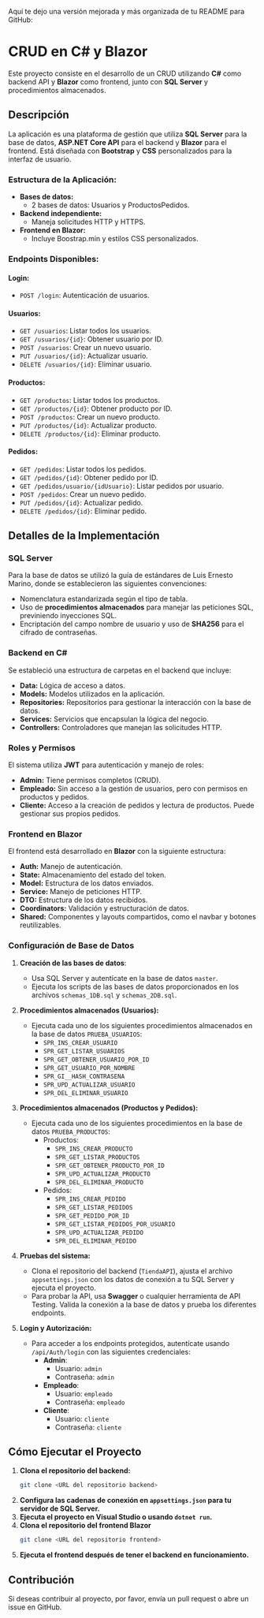 Aquí te dejo una versión mejorada y más organizada de tu README para GitHub:

# CRUD en C# y Blazor

Este proyecto consiste en el desarrollo de un CRUD utilizando **C#** como backend API y **Blazor** como frontend, junto con **SQL Server** y procedimientos almacenados.

## Descripción

La aplicación es una plataforma de gestión que utiliza **SQL Server** para la base de datos, **ASP.NET Core API** para el backend y **Blazor** para el frontend. Está diseñada con **Bootstrap** y **CSS** personalizados para la interfaz de usuario.

### Estructura de la Aplicación:

- **Bases de datos:**  
  - 2 bases de datos: Usuarios y ProductosPedidos.
- **Backend independiente:**  
  - Maneja solicitudes HTTP y HTTPS.
- **Frontend en Blazor:**  
  - Incluye Boostrap.min y estilos CSS personalizados.

### Endpoints Disponibles:

#### Login:
- `POST /login`: Autenticación de usuarios.

#### Usuarios:
- `GET /usuarios`: Listar todos los usuarios.
- `GET /usuarios/{id}`: Obtener usuario por ID.
- `POST /usuarios`: Crear un nuevo usuario.
- `PUT /usuarios/{id}`: Actualizar usuario.
- `DELETE /usuarios/{id}`: Eliminar usuario.

#### Productos:
- `GET /productos`: Listar todos los productos.
- `GET /productos/{id}`: Obtener producto por ID.
- `POST /productos`: Crear un nuevo producto.
- `PUT /productos/{id}`: Actualizar producto.
- `DELETE /productos/{id}`: Eliminar producto.

#### Pedidos:
- `GET /pedidos`: Listar todos los pedidos.
- `GET /pedidos/{id}`: Obtener pedido por ID.
- `GET /pedidos/usuario/{idUsuario}`: Listar pedidos por usuario.
- `POST /pedidos`: Crear un nuevo pedido.
- `PUT /pedidos/{id}`: Actualizar pedido.
- `DELETE /pedidos/{id}`: Eliminar pedido.

## Detalles de la Implementación

### SQL Server
Para la base de datos se utilizó la guía de estándares de Luis Ernesto Marino, donde se establecieron las siguientes convenciones:

- Nomenclatura estandarizada según el tipo de tabla.
- Uso de **procedimientos almacenados** para manejar las peticiones SQL, previniendo inyecciones SQL.
- Encriptación del campo nombre de usuario y uso de **SHA256** para el cifrado de contraseñas.

### Backend en C#
Se estableció una estructura de carpetas en el backend que incluye:

- **Data:** Lógica de acceso a datos.
- **Models:** Modelos utilizados en la aplicación.
- **Repositories:** Repositorios para gestionar la interacción con la base de datos.
- **Services:** Servicios que encapsulan la lógica del negocio.
- **Controllers:** Controladores que manejan las solicitudes HTTP.

### Roles y Permisos

El sistema utiliza **JWT** para autenticación y manejo de roles:

- **Admin:** Tiene permisos completos (CRUD).
- **Empleado:** Sin acceso a la gestión de usuarios, pero con permisos en productos y pedidos.
- **Cliente:** Acceso a la creación de pedidos y lectura de productos. Puede gestionar sus propios pedidos.

### Frontend en Blazor

El frontend está desarrollado en **Blazor** con la siguiente estructura:

- **Auth:** Manejo de autenticación.
- **State:** Almacenamiento del estado del token.
- **Model:** Estructura de los datos enviados.
- **Service:** Manejo de peticiones HTTP.
- **DTO:** Estructura de los datos recibidos.
- **Coordinators:** Validación y estructuración de datos.
- **Shared:** Componentes y layouts compartidos, como el navbar y botones reutilizables.

### Configuración de Base de Datos

1. **Creación de las bases de datos**: 
   - Usa SQL Server y autentícate en la base de datos `master`.
   - Ejecuta los scripts de las bases de datos proporcionados en los archivos `schemas_1DB.sql` y `schemas_2DB.sql`.
   
2. **Procedimientos almacenados (Usuarios):**
   - Ejecuta cada uno de los siguientes procedimientos almacenados en la base de datos `PRUEBA_USUARIOS`:
     - `SPR_INS_CREAR_USUARIO`
     - `SPR_GET_LISTAR_USUARIOS`
     - `SPR_GET_OBTENER_USUARIO_POR_ID`
     - `SPR_GET_USUARIO_POR_NOMBRE`
     - `SPR_GI__HASH_CONTRASENA`
     - `SPR_UPD_ACTUALIZAR_USUARIO`
     - `SPR_DEL_ELIMINAR_USUARIO`

3. **Procedimientos almacenados (Productos y Pedidos):**
   - Ejecuta cada uno de los siguientes procedimientos en la base de datos `PRUEBA_PRODUCTOS`:
     - Productos:
       - `SPR_INS_CREAR_PRODUCTO`
       - `SPR_GET_LISTAR_PRODUCTOS`
       - `SPR_GET_OBTENER_PRODUCTO_POR_ID`
       - `SPR_UPD_ACTUALIZAR_PRODUCTO`
       - `SPR_DEL_ELIMINAR_PRODUCTO`
     - Pedidos:
       - `SPR_INS_CREAR_PEDIDO`
       - `SPR_GET_LISTAR_PEDIDOS`
       - `SPR_GET_PEDIDO_POR_ID`
       - `SPR_GET_LISTAR_PEDIDOS_POR_USUARIO`
       - `SPR_UPD_ACTUALIZAR_PEDIDO`
       - `SPR_DEL_ELIMINAR_PEDIDO`

4. **Pruebas del sistema:**
   - Clona el repositorio del backend (`TiendaAPI`), ajusta el archivo `appsettings.json` con los datos de conexión a tu SQL Server y ejecuta el proyecto.
   - Para probar la API, usa **Swagger** o cualquier herramienta de API Testing. Valida la conexión a la base de datos y prueba los diferentes endpoints.
   
5. **Login y Autorización:**
   - Para acceder a los endpoints protegidos, autentícate usando `/api/Auth/login` con las siguientes credenciales:
     - **Admin**: 
       - Usuario: `admin`
       - Contraseña: `admin`
     - **Empleado**: 
       - Usuario: `empleado`
       - Contraseña: `empleado`
     - **Cliente**: 
       - Usuario: `cliente`
       - Contraseña: `cliente`

## Cómo Ejecutar el Proyecto

1. **Clona el repositorio del backend:**  
   ```bash
   git clone <URL del repositorio backend>
   ```
2. **Configura las cadenas de conexión en `appsettings.json` para tu servidor de SQL Server.**
3. **Ejecuta el proyecto en Visual Studio o usando `dotnet run`.**
4. **Clona el repositorio del frontend Blazor**  
   ```bash
   git clone <URL del repositorio frontend>
   ```
5. **Ejecuta el frontend después de tener el backend en funcionamiento.**

## Contribución

Si deseas contribuir al proyecto, por favor, envía un pull request o abre un issue en GitHub.

